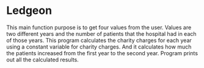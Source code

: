 # Ledgeon
This main function purpose is to get four values from the user. 
Values are two different years and the number of patients that the hospital had in each of those years.
This program calculates the charity charges for each year using a constant variable for charity charges. 
And it calculates how much the patients increased from the first year to the second year.
Program prints out all the calculated results.

